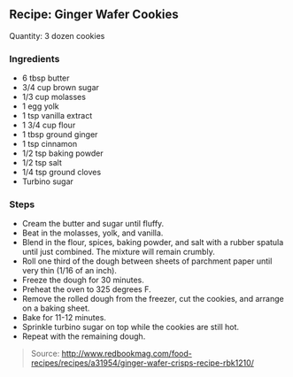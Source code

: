 ## Recipe: Ginger Wafer Cookies
Quantity: 3 dozen cookies  

### Ingredients
 - 6 tbsp butter
 - 3/4 cup brown sugar
 - 1/3 cup molasses
 - 1 egg yolk
 - 1 tsp vanilla extract
 - 1 3/4 cup flour
 - 1 tbsp ground ginger
 - 1 tsp cinnamon
 - 1/2 tsp baking powder
 - 1/2 tsp salt
 - 1/4 tsp ground cloves
 - Turbino sugar

### Steps
 - Cream the butter and sugar until fluffy.
 - Beat in the molasses, yolk, and vanilla.
 - Blend in the flour, spices, baking powder, and salt with a rubber spatula until just combined. The mixture will remain crumbly.
 - Roll one third of the dough between sheets of parchment paper until very thin (1/16 of an inch).
 - Freeze the dough for 30 minutes.
 - Preheat the oven to 325 degrees F.
 - Remove the rolled dough from the freezer, cut the cookies, and arrange on a baking sheet.
 - Bake for 11-12 minutes.
 - Sprinkle turbino sugar on top while the cookies are still hot.
 - Repeat with the remaining dough.

> Source: http://www.redbookmag.com/food-recipes/recipes/a31954/ginger-wafer-crisps-recipe-rbk1210/
